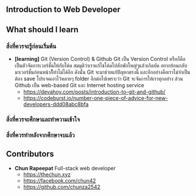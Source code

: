 ## Introduction to Web Developer

## What should I learn

### สิ่งที่ควรจะรู้ก่อนเริ่มต้น
- **[learning]** Git (Version Control) & Github
Git เป็น Version Control หรือก็คือเป็นตัวจัดการเวอร์ชั้นให้กับโค้ด สมมุติว่าเราแก้ไขโค้ดไปสักพักใหญ่ๆแล้วเกิดบัค อยากย้อนกลับมาเวอร์ชั้นก่อนหน้าก็ืทำไม่ได้อีก ดังนั้น Git จะมาช่วยแก้ปัญหาตรงนี้ และอีกอย่างคือเราไม่จำเป็นต้อง save โปรเจคเอาไว้หลายๆ folder อีกต่อไปเพราะว่า Git จะจัดการให้เราทุกอย่าง ส่วน Github เป็น web-based Git และ Internet hosting service
    - https://devahoy.com/posts/introduction-to-git-and-github/
    - https://codeburst.io/number-one-piece-of-advice-for-new-developers-ddd08abc8bfa

### สิ่งที่ควรจะศึกษาและทำความเข้าใจ

### สิ่งที่ควรทำหลังจากศึกษาจบแล้ว

## Contributors

- **Chun Rapeepat** Full-stack web developer
  - https://thechun.xyz
  - https://facebook.com/chun42
  - https://github.com/chunza2542
